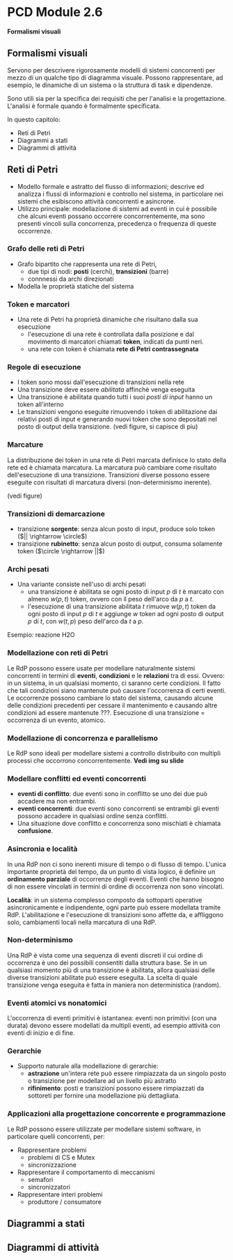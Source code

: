 # PCD Module 2.6

**Formalismi visuali**

## Formalismi visuali

Servono per descrivere rigorosamente modelli di sistemi concorrenti per mezzo di un qualche tipo di diagramma visuale. Possono rappresentare, ad esempio, le dinamiche di un sistema o la struttura di task e dipendenze.

Sono utili sia per la specifica dei requisiti che per l'analisi e la progettazione. L'analisi è formale quando è formalmente specificata.

In questo capitolo:

- Reti di Petri
- Diagrammi a stati
- Diagrammi di attività

## Reti di Petri

- Modello formale e astratto del flusso di informazioni; descrive ed analizza i flussi di informazioni e controllo nel sistema, in particolare nei sistemi che esibiscono attività concorrenti e asincrone.
- Utilizzo principale: modellazione di sistemi ad eventi in cui è possibile che alcuni eventi possano occorrere concorrentemente, ma sono presenti vincoli sulla concorrenza, precedenza o frequenza di queste occorrenze.

### Grafo delle reti di Petri

- Grafo bipartito che rappresenta una rete di Petri,
	- due tipi di nodi: **posti** (cerchi), **transizioni** (barre)
	- connnessi da archi direzionati
- Modella le proprietà statiche del sistema

### Token e marcatori

- Una rete di Petri ha proprietà dinamiche che risultano dalla sua esecuzione
	- l'esecuzione di una rete è controllata dalla posizione e dal movimento di marcatori chiamati **token**, indicati da punti neri.
	- una rete con token è chiamata **rete di Petri contrassegnata**

### Regole di esecuzione

- I token sono mossi dall'esecuzione di transizioni nella rete
- Una transizione deve essere _abilitata_ affinchè venga eseguita
- Una transizione è abilitata quando tutti i suoi _posti di input_ hanno un token all'interno
- Le transizioni vengono eseguite rimuovendo i token di abilitazione dai relativi posti di input e generando nuovi token che sono depositati nel posto di output della transizione. (vedi figure, si capisce di piu)

### Marcature

La distribuzione dei token in una rete di Petri marcata definisce lo stato della rete ed è chiamata marcatura. La marcatura può cambiare come risultato dell'esecuzione di una transizione. Transizioni diverse possono essere eseguite con risultati di marcatura diversi (non-determinismo inerente).

(vedi figure)

### Transizioni di demarcazione

- transizione **sorgente**: senza alcun posto di input, produce solo token ($|| \rightarrow \circle$)
- transizione **rubinetto**: senza alcun posto di output, consuma solamente token ($\circle \rightarrow ||$)

### Archi pesati

- Una variante consiste nell'uso di archi pesati
	- una transizione è abilitata se ogni posto di input $p$ di $t$ è marcato con almeno $w(p,t)$ token, ovvero con il peso dell'arco da $p$ a $t$.
	- l'esecuzione di una transizione abilitata $t$ rimuove $w(p,t)$ token da ogni posto di input $p$ di $t$ e aggiunge $w$ token ad ogni posto di output $p$ di $t$, con $w(t,p)$ peso dell'arco da $t$ a $p$.

Esempio: reazione H2O

### Modellazione con reti di Petri

Le RdP possono essere usate per modellare naturalmente sistemi concorrenti in termini di **eventi**, **condizioni** e le **relazioni** tra di essi. Ovvero: in un sistema, in un qualsiasi momento, ci saranno certe condizioni. Il fatto che tali condizioni siano mantenute può causare l'occorrenza di certi eventi. Le occorrenze possono cambiare lo stato del sistema, causando alcune delle condizioni precedenti per cessare il mantenimento e causando altre condizioni ad essere mantenute ???. Esecuzione di una transizione = occorrenza di un evento, atomico.

### Modellazione di concorrenza e parallelismo

Le RdP sono ideali per modellare sistemi a controllo distribuito con multipli processi che occorrono concorrentemente. **Vedi img su slide**

### Modellare conflitti ed eventi concorrenti

- **eventi di conflitto**: due eventi sono in conflitto se uno dei due può accadere ma non entrambi.
- **eventi concorrenti**: due eventi sono concorrenti se entrambi gli eventi possono accadere in qualsiasi ordine senza conflitti.
- Una situazione dove conflitto e concorrenza sono mischiati è chiamata **confusione**.

### Asincronia e località

In una RdP non ci sono inerenti misure di tempo o di flusso di tempo. L'unica importante proprietà del tempo, da un punto di vista logico, è definire un **ordinamento parziale** di occorrenze degli eventi. Eventi che hanno bisogno di non essere vincolati in termini di ordine di occorrenza non sono vincolati.

**Località**: in un sistema complesso composto da sottoparti operative asincronicamente e indipendente, ogni parte può essere modellata tramite RdP. L'abilitazione e l'esecuzione di transizioni sono affette da, e affliggono solo, cambiamenti locali nella marcatura di una RdP.

### Non-determinismo

Una RdP è vista come una sequenza di eventi discreti il cui ordine di occorrenza è uno dei possibili consentiti dalla struttura base. Se in un qualsiasi momento più di una transizione è abilitata, allora qualsiasi delle diverse transizioni abilitate può essere eseguita. La scelta di quale transizione venga eseguita è fatta in maniera non deterministica (random).

### Eventi atomici vs nonatomici

L'occorrenza di eventi primitivi è istantanea: eventi non primitivi (con una durata) devono essere modellati da multipli eventi, ad esempio attività con eventi di inizio e di fine.

### Gerarchie 

- Supporto naturale alla modellazione di gerarchie: 
	- **astrazione** un'intera rete può essere rimpiazzata da un singolo posto o transizione per modellare ad un livello più astratto
	- **rifinimento**: posti e transizioni possono essere rimpiazzati da sottoreti per fornire una modellazione più dettagliata.

### Applicazioni alla progettazione concorrente e programmazione

Le RdP possono essere utilizzate per modellare sistemi software, in particolare quelli concorrenti, per:

- Rappresentare problemi
	- problemi di CS e Mutex
	- sincronizzazione 
- Rappresentare il comportamento di meccanismi
	- semafori
	- sincronizzatori 
- Rappresentare interi problemi
	- produttore / consumatore 








## Diagrammi a stati

## Diagrammi di attività